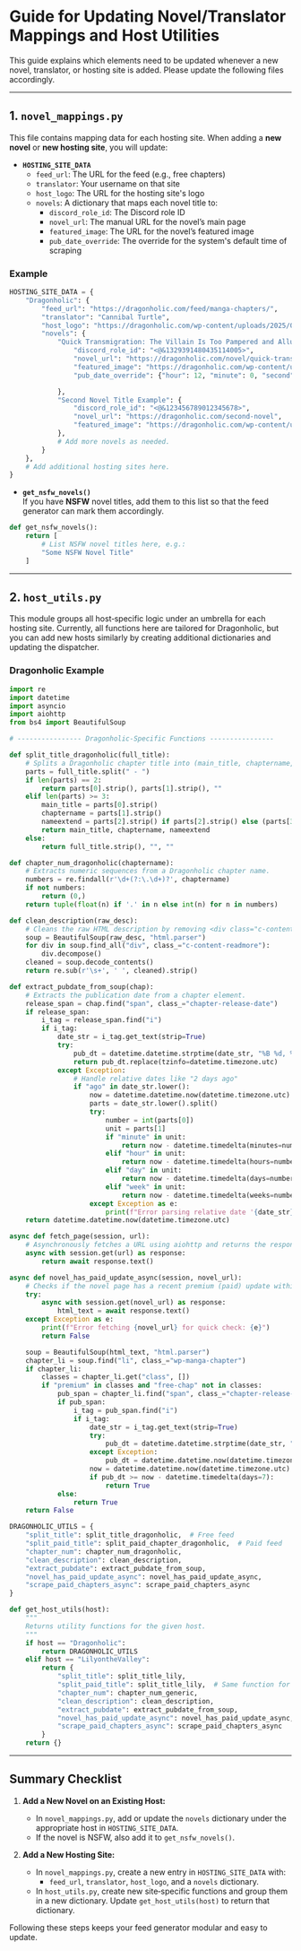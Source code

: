 # Guide for Updating Novel/Translator Mappings and Host Utilities

This guide explains which elements need to be updated whenever a new novel, translator, or hosting site is added. Please update the following files accordingly.

---

## 1. `novel_mappings.py`

This file contains mapping data for each hosting site. When adding a **new novel** or **new hosting site**, you will update:

- **`HOSTING_SITE_DATA`**  
  - `feed_url`: The URL for the feed (e.g., free chapters)  
  - `translator`: Your username on that site  
  - `host_logo`: The URL for the hosting site's logo  
  - `novels`: A dictionary that maps each novel title to:
    - `discord_role_id`: The Discord role ID  
    - `novel_url`: The manual URL for the novel’s main page  
    - `featured_image`: The URL for the novel’s featured image
    - `pub_date_override`: The override for the system's default time of scraping

### Example

```python
HOSTING_SITE_DATA = {
    "Dragonholic": {
        "feed_url": "https://dragonholic.com/feed/manga-chapters/",
        "translator": "Cannibal Turtle",
        "host_logo": "https://dragonholic.com/wp-content/uploads/2025/01/Web-Logo-White.png",
        "novels": {
            "Quick Transmigration: The Villain Is Too Pampered and Alluring": {
                "discord_role_id": "<@&1329391480435114005>",
                "novel_url": "https://dragonholic.com/novel/quick-transmigration-the-villain-is-too-pampered-and-alluring/",
                "featured_image": "https://dragonholic.com/wp-content/uploads/2024/08/177838.jpg",
                "pub_date_override": {"hour": 12, "minute": 0, "second": 0}

            },
            "Second Novel Title Example": {
                "discord_role_id": "<@&123456789012345678>",
                "novel_url": "https://dragonholic.com/second-novel",
                "featured_image": "https://dragonholic.com/wp-content/uploads/2024/08/second-novel.jpg"
            },
            # Add more novels as needed.
        }
    },
    # Add additional hosting sites here.
}
```

- **`get_nsfw_novels()`**  
  If you have **NSFW** novel titles, add them to this list so that the feed generator can mark them accordingly.

```python
def get_nsfw_novels():
    return [
        # List NSFW novel titles here, e.g.:
        "Some NSFW Novel Title"
    ]
```

---

## 2. `host_utils.py`

This module groups all host‑specific logic under an umbrella for each hosting site. Currently, all functions here are tailored for Dragonholic, but you can add new hosts similarly by creating additional dictionaries and updating the dispatcher.

### Dragonholic Example

```python
import re
import datetime
import asyncio
import aiohttp
from bs4 import BeautifulSoup

# ---------------- Dragonholic-Specific Functions ----------------

def split_title_dragonholic(full_title):
    # Splits a Dragonholic chapter title into (main_title, chaptername, nameextend)
    parts = full_title.split(" - ")
    if len(parts) == 2:
        return parts[0].strip(), parts[1].strip(), ""
    elif len(parts) >= 3:
        main_title = parts[0].strip()
        chaptername = parts[1].strip()
        nameextend = parts[2].strip() if parts[2].strip() else (parts[3].strip() if len(parts) > 3 else "")
        return main_title, chaptername, nameextend
    else:
        return full_title.strip(), "", ""

def chapter_num_dragonholic(chaptername):
    # Extracts numeric sequences from a Dragonholic chapter name.
    numbers = re.findall(r'\d+(?:\.\d+)?', chaptername)
    if not numbers:
        return (0,)
    return tuple(float(n) if '.' in n else int(n) for n in numbers)

def clean_description(raw_desc):
    # Cleans the raw HTML description by removing <div class="c-content-readmore">, etc.
    soup = BeautifulSoup(raw_desc, "html.parser")
    for div in soup.find_all("div", class_="c-content-readmore"):
        div.decompose()
    cleaned = soup.decode_contents()
    return re.sub(r'\s+', ' ', cleaned).strip()

def extract_pubdate_from_soup(chap):
    # Extracts the publication date from a chapter element.
    release_span = chap.find("span", class_="chapter-release-date")
    if release_span:
        i_tag = release_span.find("i")
        if i_tag:
            date_str = i_tag.get_text(strip=True)
            try:
                pub_dt = datetime.datetime.strptime(date_str, "%B %d, %Y")
                return pub_dt.replace(tzinfo=datetime.timezone.utc)
            except Exception:
                # Handle relative dates like "2 days ago"
                if "ago" in date_str.lower():
                    now = datetime.datetime.now(datetime.timezone.utc)
                    parts = date_str.lower().split()
                    try:
                        number = int(parts[0])
                        unit = parts[1]
                        if "minute" in unit:
                            return now - datetime.timedelta(minutes=number)
                        elif "hour" in unit:
                            return now - datetime.timedelta(hours=number)
                        elif "day" in unit:
                            return now - datetime.timedelta(days=number)
                        elif "week" in unit:
                            return now - datetime.timedelta(weeks=number)
                    except Exception as e:
                        print(f"Error parsing relative date '{date_str}': {e}")
    return datetime.datetime.now(datetime.timezone.utc)

async def fetch_page(session, url):
    # Asynchronously fetches a URL using aiohttp and returns the response text.
    async with session.get(url) as response:
        return await response.text()

async def novel_has_paid_update_async(session, novel_url):
    # Checks if the novel page has a recent premium (paid) update within the last 7 days.
    try:
        async with session.get(novel_url) as response:
            html_text = await response.text()
    except Exception as e:
        print(f"Error fetching {novel_url} for quick check: {e}")
        return False

    soup = BeautifulSoup(html_text, "html.parser")
    chapter_li = soup.find("li", class_="wp-manga-chapter")
    if chapter_li:
        classes = chapter_li.get("class", [])
        if "premium" in classes and "free-chap" not in classes:
            pub_span = chapter_li.find("span", class_="chapter-release-date")
            if pub_span:
                i_tag = pub_span.find("i")
                if i_tag:
                    date_str = i_tag.get_text(strip=True)
                    try:
                        pub_dt = datetime.datetime.strptime(date_str, "%B %d, %Y").replace(tzinfo=datetime.timezone.utc)
                    except Exception:
                        pub_dt = datetime.datetime.now(datetime.timezone.utc)
                    now = datetime.datetime.now(datetime.timezone.utc)
                    if pub_dt >= now - datetime.timedelta(days=7):
                        return True
            else:
                return True
    return False

DRAGONHOLIC_UTILS = {
    "split_title": split_title_dragonholic,  # Free feed
    "split_paid_title": split_paid_chapter_dragonholic,  # Paid feed
    "chapter_num": chapter_num_dragonholic,
    "clean_description": clean_description,
    "extract_pubdate": extract_pubdate_from_soup,
    "novel_has_paid_update_async": novel_has_paid_update_async,
    "scrape_paid_chapters_async": scrape_paid_chapters_async
}

def get_host_utils(host):
    """
    Returns utility functions for the given host.
    """
    if host == "Dragonholic":
        return DRAGONHOLIC_UTILS
    elif host == "LilyontheValley":
        return {
            "split_title": split_title_lily,
            "split_paid_title": split_title_lily,  # Same function for now
            "chapter_num": chapter_num_generic,
            "clean_description": clean_description,
            "extract_pubdate": extract_pubdate_from_soup,
            "novel_has_paid_update_async": novel_has_paid_update_async,
            "scrape_paid_chapters_async": scrape_paid_chapters_async
        }
    return {}
```

---

## Summary Checklist

1. **Add a New Novel on an Existing Host:**
   - In `novel_mappings.py`, add or update the `novels` dictionary under the appropriate host in `HOSTING_SITE_DATA`.
   - If the novel is NSFW, also add it to `get_nsfw_novels()`.

2. **Add a New Hosting Site:**
   - In `novel_mappings.py`, create a new entry in `HOSTING_SITE_DATA` with:
     - `feed_url`, `translator`, `host_logo`, and a `novels` dictionary.
   - In `host_utils.py`, create new site‑specific functions and group them in a new dictionary. Update `get_host_utils(host)` to return that dictionary.

Following these steps keeps your feed generator modular and easy to update.
